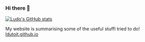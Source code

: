 ### Hi there 👋

[![Ludo's GitHub stats](https://github-readme-stats.vercel.app/api?username=anuraghazra)](https://github.com/anuraghazra/github-readme-stats)

My website is summarising some of the useful stuffI tried to do! [ldutoit.github.io](ldutoit.github.io)
<!--
**ldutoit/ldutoit** is a ✨ _special_ ✨ repository because its `README.md` (this file) appears on your GitHub profile.

Here are some ideas to get you started:

- 🔭 I’m currently working on ...
- 🌱 I’m currently learning ...
- 👯 I’m looking to collaborate on ...
- 🤔 I’m looking for help with ...
- 💬 Ask me about ...
- 📫 How to reach me: ...
- 😄 Pronouns: ...
- ⚡ Fun fact: ...
-->
